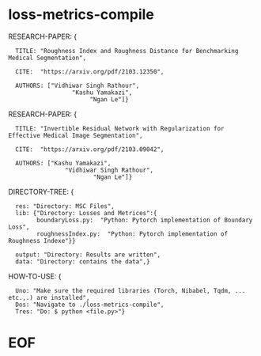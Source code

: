 # loss-metrics-compile

RESEARCH-PAPER:  {

      TITLE: "Roughness Index and Roughness Distance for Benchmarking Medical Segmentation",

      CITE:  "https://arxiv.org/pdf/2103.12350",                                
              
      AUTHORS: ["Vidhiwar Singh Rathour",
                      "Kashu Yamakazi",
                           "Ngan Le"]}  
                                                
RESEARCH-PAPER:  {

      TITLE: "Invertible Residual Network with Regularization for Effective Medical Image Segmentation",

      CITE:  "https://arxiv.org/pdf/2103.09042",                                
              
      AUTHORS: ["Kashu Yamakazi",
                    "Vidhiwar Singh Rathour",
                            "Ngan Le"]}                                                       
                                                                                    
DIRECTORY-TREE: {

      res: "Directory: MSC Files",
      lib: {"Directory: Losses and Metrices":{
            boundaryLoss.py:  "Python: Pytorch implementation of Boundary Loss",
            roughnessIndex.py:  "Python: Pytorch implementation of Roughness Indexe"}}
            
      output: "Directory: Results are written",
      data: "Directory: contains the data",}
                                       
HOW-TO-USE: {

      Uno: "Make sure the required libraries (Torch, Nibabel, Tqdm, ... etc.,.) are installed",
      Dos: "Navigate to ./loss-metrics-compile",
      Tres: "Do: $ python <file.py>"}
                               

#  EOF
                    
